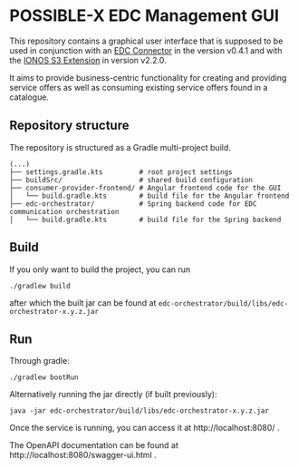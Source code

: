 # POSSIBLE-X EDC Management GUI

This repository contains a graphical user interface that is supposed to be used in conjunction with an [EDC Connector](https://github.com/eclipse-edc/Connector) in the version v0.4.1 and with the [IONOS S3 Extension](https://github.com/Digital-Ecosystems/edc-ionos-s3/) in version v2.2.0.

It aims to provide business-centric functionality for creating and providing service offers as well as consuming existing service offers found in a catalogue.

## Repository structure
The repository is structured as a Gradle multi-project build.

```
(...)
├── settings.gradle.kts         # root project settings
├── buildSrc/                   # shared build configuration
├── consumer-provider-frontend/ # Angular frontend code for the GUI
│   └── build.gradle.kts        # build file for the Angular frontend
├── edc-orchestrator/           # Spring backend code for EDC communication orchestration
│   └── build.gradle.kts        # build file for the Spring backend
```

## Build

If you only want to build the project, you can run
```
./gradlew build
```
after which the built jar can be found at `edc-orchestrator/build/libs/edc-orchestrator-x.y.z.jar`

## Run
Through gradle:
```
./gradlew bootRun
```

Alternatively running the jar directly (if built previously):
```
java -jar edc-orchestrator/build/libs/edc-orchestrator-x.y.z.jar
```

Once the service is running, you can access it at http://localhost:8080/ .

The OpenAPI documentation can be found at http://localhost:8080/swagger-ui.html .